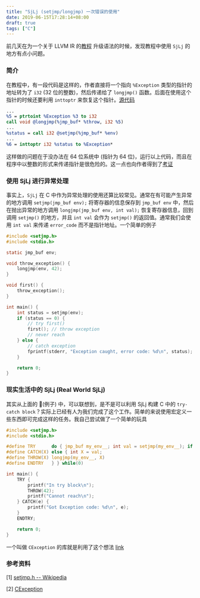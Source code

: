 ```yaml
---
title: "SjLj (setjmp/longjmp) 一次错误的使用"
date: 2019-06-15T17:28:14+08:00
draft: true
tags: ["C"]
---
```


前几天在为一个关于 LLVM IR 的[教程](https://mapping-high-level-constructs-to-llvm-ir.readthedocs.io/en/latest/) 升级语法的时候，发现教程中使用 `SjLj` 的地方有点小问题。

<!--more-->

### 简介

在教程中，有一段代码是这样的，作者直接将一个指向 `%Exception` 类型的指针的地址转为了 `i32` (32 位的整数)，然后传递给了 `longjmp()` 函数。后面在使用这个指针的时候还要利用 `inttoptr` 来恢复这个指针。[源代码](https://github.com/f0rki/mapping-high-level-constructs-to-llvm-ir/blob/master/exception-handling/listings/setjmp_longjmp.ll)

```llvm
...
%5 = ptrtoint %Exception %3 to i32
call void @longjmp(%jmp_buf* %throw, i32 %5)
...
%status = call i32 @setjmp(%jmp_buf* %env)
...
%6 = inttoptr i32 %status to %Exception*
```

这样做的问题在于没办法在 64 位系统中 (指针为 64 位)，运行以上代码，而且在程序中以整数的形式来传递指针是很危险的。这一点也向作者得到了[考证](https://github.com/f0rki/mapping-high-level-constructs-to-llvm-ir/issues/30)

### 使用 SjLj 进行异常处理

事实上，`SjLj` 在 C 中作为异常处理的使用还算比较常见。通常在有可能产生异常的地方调用 `setjmp(jmp_buf env);` 将寄存器的信息保存到 `jmp_buf env` 中，然后在抛出异常的地方调用 `longjmp(jmp_buf env, int val);` 恢复寄存器信息，回到调用 `setjmp()` 的地方，并且 `int val` 会作为 `setjmp()` 的返回值。通常我们会使用 `int val` 来传递 `error_code` 而不是指针地址。一个简单的例子

```C
#include <setjmp.h>
#include <stdio.h>

static jmp_buf env;

void throw_exception() {
    longjmp(env, 42);
}

void first() {
    throw_exception();
}

int main() {
    int status = setjmp(env);
    if (status == 0) {
        // try first()
        first(); // throw exception
        // never reach
    } else {
        // catch exception
        fprintf(stderr, "Exception caught, error code: %d\n", status);
    }

    return 0;
}
```

### 现实生活中的 SjLj (Real World SjLj)

其实从上面的 🌰(例子) 中，可以联想到，是不是可以利用 SjLj 构建 C 中的 `try-catch block`？实际上已经有人为我们完成了这个工作。简单的来说使用宏定义一些东西即可完成这样的任务。我自己尝试做了一个简单的玩具

```C
#include <setjmp.h>
#include <stdio.h>

#define TRY      do { jmp_buf my_env__; int val = setjmp(my_env__); if (val == 0)
#define CATCH(X) else { int X = val;
#define THROW(X) longjmp(my_env__, X)
#define ENDTRY   } } while(0)

int main() {
    TRY {
        printf("In try block\n");
        THROW(42);
        printf("Cannot reach\n");
    } CATCH(e) {
        printf("Got Exception code: %d\n", e);
    }
    ENDTRY;

    return 0;
}
```

一个叫做 `CException` 的库就是利用了这个想法 [link](https://github.com/ThrowTheSwitch/CException/)

### 参考资料

[1] [setjmp.h -- Wikipedia](https://en.wikipedia.org/wiki/Setjmp.h)

[2] [CException](http://www.throwtheswitch.org/cexception)
